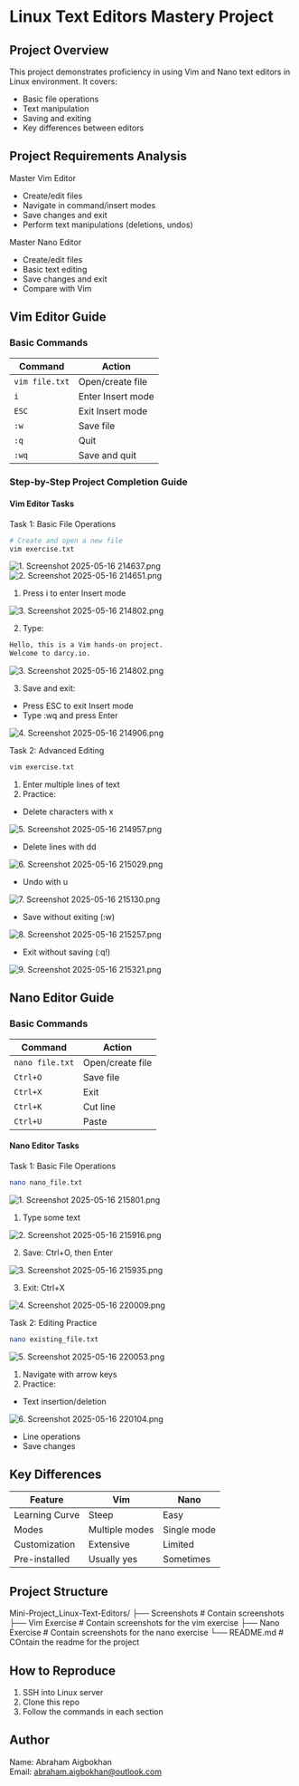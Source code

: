 # Linux Text Editors Mastery Project

## Project Overview
This project demonstrates proficiency in using Vim and Nano text editors in Linux environment. It covers:
- Basic file operations
- Text manipulation
- Saving and exiting
- Key differences between editors

## Project Requirements Analysis

Master Vim Editor
- Create/edit files
- Navigate in command/insert modes
- Save changes and exit
- Perform text manipulations (deletions, undos)

Master Nano Editor
- Create/edit files
- Basic text editing
- Save changes and exit
- Compare with Vim

## Vim Editor Guide

### Basic Commands
| Command | Action |
|---------|--------|
| `vim file.txt` | Open/create file |
| `i` | Enter Insert mode |
| `ESC` | Exit Insert mode |
| `:w` | Save file |
| `:q` | Quit |
| `:wq` | Save and quit |

### Step-by-Step Project Completion Guide

#### Vim Editor Tasks

Task 1: Basic File Operations
```bash
# Create and open a new file
vim exercise.txt
```
![1. Screenshot 2025-05-16 214637.png](https://github.com/Abrahamnosa23/Training/blob/main/DevOps/3MTT-DAREY/Mini-Project_Linux-Text-Editor/Screenshots/Vim%20Exercise/1.%20Screenshot%202025-05-16%20214637.png)
![2. Screenshot 2025-05-16 214651.png](https://github.com/Abrahamnosa23/Training/blob/main/DevOps/3MTT-DAREY/Mini-Project_Linux-Text-Editor/Screenshots/Vim%20Exercise/2.%20Screenshot%202025-05-16%20214651.png)

1. Press i to enter Insert mode

![3. Screenshot 2025-05-16 214802.png](https://github.com/Abrahamnosa23/Training/blob/main/DevOps/3MTT-DAREY/Mini-Project_Linux-Text-Editor/Screenshots/Vim%20Exercise/3.%20Screenshot%202025-05-16%20214802.png)

2. Type:

```bash
Hello, this is a Vim hands-on project.
Welcome to darcy.io.
```
![3. Screenshot 2025-05-16 214802.png](https://github.com/Abrahamnosa23/Training/blob/main/DevOps/3MTT-DAREY/Mini-Project_Linux-Text-Editor/Screenshots/Vim%20Exercise/3.%20Screenshot%202025-05-16%20214802.png)


3. Save and exit:
- Press ESC to exit Insert mode
- Type :wq and press Enter

![4. Screenshot 2025-05-16 214906.png](https://github.com/Abrahamnosa23/Training/blob/main/DevOps/3MTT-DAREY/Mini-Project_Linux-Text-Editor/Screenshots/Vim%20Exercise/4.%20Screenshot%202025-05-16%20214906.png)

Task 2: Advanced Editing
```bash
vim exercise.txt
```
1. Enter multiple lines of text
2. Practice:
- Delete characters with x

![5. Screenshot 2025-05-16 214957.png](https://github.com/Abrahamnosa23/Training/blob/main/DevOps/3MTT-DAREY/Mini-Project_Linux-Text-Editor/Screenshots/Vim%20Exercise/5.%20Screenshot%202025-05-16%20214957.png)

- Delete lines with dd

![6. Screenshot 2025-05-16 215029.png](https://github.com/Abrahamnosa23/Training/blob/main/DevOps/3MTT-DAREY/Mini-Project_Linux-Text-Editor/Screenshots/Vim%20Exercise/6.%20Screenshot%202025-05-16%20215029.png)

- Undo with u

![7. Screenshot 2025-05-16 215130.png](https://github.com/Abrahamnosa23/Training/blob/main/DevOps/3MTT-DAREY/Mini-Project_Linux-Text-Editor/Screenshots/Vim%20Exercise/7.%20Screenshot%202025-05-16%20215130.png)

- Save without exiting (:w)

![8. Screenshot 2025-05-16 215257.png](https://github.com/Abrahamnosa23/Training/blob/main/DevOps/3MTT-DAREY/Mini-Project_Linux-Text-Editor/Screenshots/Vim%20Exercise/8.%20Screenshot%202025-05-16%20215257.png)

- Exit without saving (:q!)

![9. Screenshot 2025-05-16 215321.png](https://github.com/Abrahamnosa23/Training/blob/main/DevOps/3MTT-DAREY/Mini-Project_Linux-Text-Editor/Screenshots/Vim%20Exercise/9.%20Screenshot%202025-05-16%20215321.png)

## Nano Editor Guide

### Basic Commands
| Command | Action |
|---------|--------|
| `nano file.txt` | Open/create file |
| `Ctrl+O` | Save file |
| `Ctrl+X` | Exit |
| `Ctrl+K` | Cut line |
| `Ctrl+U` | Paste |

#### Nano Editor Tasks

Task 1: Basic File Operations
```bash
nano nano_file.txt
```

![1. Screenshot 2025-05-16 215801.png](https://github.com/Abrahamnosa23/Training/blob/main/DevOps/3MTT-DAREY/Mini-Project_Linux-Text-Editor/Screenshots/Nano%20Exercise/1.%20Screenshot%202025-05-16%20215801.png)

1. Type some text

![2. Screenshot 2025-05-16 215916.png](https://github.com/Abrahamnosa23/Training/blob/main/DevOps/3MTT-DAREY/Mini-Project_Linux-Text-Editor/Screenshots/Nano%20Exercise/2.%20Screenshot%202025-05-16%20215916.png)

2. Save: Ctrl+O, then Enter

![3. Screenshot 2025-05-16 215935.png](https://github.com/Abrahamnosa23/Training/blob/main/DevOps/3MTT-DAREY/Mini-Project_Linux-Text-Editor/Screenshots/Nano%20Exercise/3.%20Screenshot%202025-05-16%20215935.png)

3. Exit: Ctrl+X

![4. Screenshot 2025-05-16 220009.png](https://github.com/Abrahamnosa23/Training/blob/main/DevOps/3MTT-DAREY/Mini-Project_Linux-Text-Editor/Screenshots/Nano%20Exercise/4.%20Screenshot%202025-05-16%20220009.png)


Task 2: Editing Practice
```bash
nano existing_file.txt
```

![5. Screenshot 2025-05-16 220053.png](https://github.com/Abrahamnosa23/Training/blob/main/DevOps/3MTT-DAREY/Mini-Project_Linux-Text-Editor/Screenshots/Nano%20Exercise/5.%20Screenshot%202025-05-16%20220053.png)

1. Navigate with arrow keys
2. Practice:
- Text insertion/deletion

![6. Screenshot 2025-05-16 220104.png](https://github.com/Abrahamnosa23/Training/blob/main/DevOps/3MTT-DAREY/Mini-Project_Linux-Text-Editor/Screenshots/Nano%20Exercise/6.%20Screenshot%202025-05-16%20220104.png)

- Line operations
- Save changes

## Key Differences
| Feature | Vim | Nano |
|---------|-----|------|
| Learning Curve | Steep | Easy |
| Modes | Multiple modes | Single mode |
| Customization | Extensive | Limited |
| Pre-installed | Usually yes | Sometimes |

## Project Structure
Mini-Project_Linux-Text-Editors/
├── Screenshots # Contain screenshots
    ├── Vim Exercise # Contain screenshots for the vim exercise
    ├── Nano Exercise # Contain screenshots for the nano exercise
└── README.md # COntain the readme for the project


## How to Reproduce
1. SSH into Linux server
2. Clone this repo
3. Follow the commands in each section

## Author
Name: Abraham Aigbokhan  
Email: abraham.aigbokhan@outlook.com
